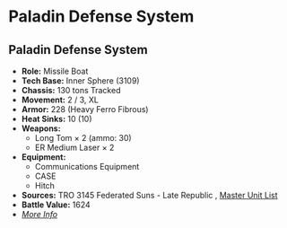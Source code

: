 # Paladin Defense System 

## Paladin Defense System 

- **Role:** Missile Boat 
- **Tech Base:** Inner Sphere (3109) 
- **Chassis:** 130 tons Tracked 
- **Movement:** 2 / 3, XL 
- **Armor:** 228 (Heavy Ferro Fibrous) 
- **Heat Sinks:** 10 (10) 
- **Weapons:** 
  - Long Tom × 2 (ammo: 30) 
  - ER Medium Laser × 2 
- **Equipment:** 
  - Communications Equipment 
  - CASE 
  - Hitch 
- **Sources:** TRO 3145 Federated Suns - Late Republic , [Master Unit List](http://masterunitlist.info/Unit/Details/6328) 
- **Battle Value:** 1624 
- [*More Info*](paladin_defense_system/paladin_defense_system.md) 

